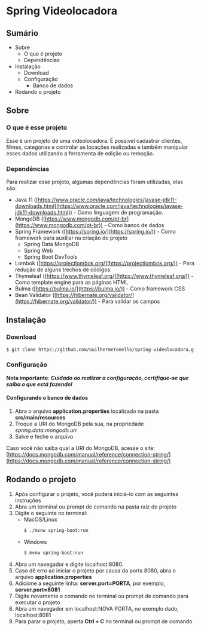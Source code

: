# Spring Videolocadora

## Sumário
- Sobre
    - O que é projeto
    - Dependências
- Instalação
    - Download
    - Configuração
        - Banco de dados
- Rodando o projeto

## Sobre

### O que é esse projeto

Esse é um projeto de uma videolocadora. É possível cadastrar clientes, filmes, categorias e controlar as locações realizadas e também
manipular esses dados utilizando a ferramenta de edição ou remoção.

### Dependências

Para realizar esse projeto, algumas dependências foram utilizadas, elas são:


- Java 11 ([https://www.oracle.com/java/technologies/javase-jdk11-downloads.html](https://www.oracle.com/java/technologies/javase-jdk11-downloads.html)) - Como linguagem de programação.
- MongoDB ([https://www.mongodb.com/pt-br](https://www.mongodb.com/pt-br)) - Como banco de dados
- Spring Framework ([https://spring.io/](https://spring.io/)) - Como framework para auxiliar na criação do projeto
    - Spring Data MongoDB
    - Spring Web
    - Spring Boot DevTools
- Lombok ([https://projectlombok.org/](https://projectlombok.org/)) - Para redução de alguns trechos de códigos
- Thymeleaf ([https://www.thymeleaf.org/](https://www.thymeleaf.org/)) - Como template engine para as páginas HTML
- Bulma ([https://bulma.io/](https://bulma.io/)) - Como framework CSS
- Bean Validator ([https://hibernate.org/validator/](https://hibernate.org/validator/)) - Para validar os campos

## Instalação

### Download

```sh
$ git clone https://github.com/GuilhermeTonello/spring-videolocadora.git
```

### Configuração

**Nota importante**: ***Cuidado ao realizar a configuração, certifique-se que saiba o que está fazendo!***

#### Configurando o banco de dados
1. Abra o arquivo **application.properties** localizado na pasta **src/main/resources**
2. Troque a URI do MongoDB pela sua, na propriedade *spring.data.mongodb.uri*
3. Salve e feche o arquivo

Caso você não saiba qual a URI do MongoDB, acesse o site: [https://docs.mongodb.com/manual/reference/connection-string/](https://docs.mongodb.com/manual/reference/connection-string/)

## Rodando o projeto

1. Após configurar o projeto, você poderá iniciá-lo com as seguintes instruções
2. Abra um terminal ou prompt de comando na pasta raíz do projeto
3. Digite o seguinte no terminal:
    - MacOS/Linux
		```sh
		$ ./mvnw spring-boot:run
		```
    - Windows
		```sh
		$ mvnw spring-boot:run
		```
4. Abra um navegador e digite localhost:8080.
5. Caso dê erro ao iniciar o projeto por causa da porta 8080, abra o arquivo **application.properties**
6. Adicione a seguinte linha: **server.port=PORTA**, por exemplo, **server.port=8081**
7. Digite novamente o comando no terminal ou prompt de comando para executar o projeto
8. Abra um navegador em localhost:NOVA PORTA, no exemplo dado, localhost:8081
9. Para parar o projeto, aperta **Ctrl + C** no terminal ou prompt de comando
